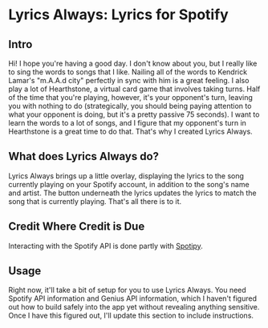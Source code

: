# Lyrics Always: Lyrics for Spotify

## Intro
Hi! I hope you're having a good day. I don't know about you, but I really like to
sing the words to songs that I like. Nailing all of the words to Kendrick Lamar's "m.A.A.d city"
perfectly in sync with him is a great feeling. I also play a lot of Hearthstone, a virtual card game
that involves taking turns. Half of the time that you're playing, however, it's your opponent's turn, leaving you
with nothing to do (strategically, you should being paying attention to what your opponent is doing, but it's a pretty passive
75 seconds). I want to learn the words to a lot of songs, and I figure that my opponent's turn in Hearthstone
is a great time to do that. That's why I created Lyrics Always.

## What does Lyrics Always do?
Lyrics Always brings up a little overlay, displaying the lyrics to the song currently playing on your Spotify account, in addition
to the song's name and artist. The button underneath the lyrics updates the lyrics to match the song that is currently playing.
That's all there is to it.

## Credit Where Credit is Due
Interacting with the Spotify API is done partly with [Spotipy](https://github.com/plamere/spotipy).

## Usage
Right now, it'll take a bit of setup for you to use Lyrics Always. You need Spotify API information and Genius API information, which I haven't figured out how to build safely into
the app yet without revealing anything sensitive.
Once I have this figured out, I'll update this section to include instructions.
